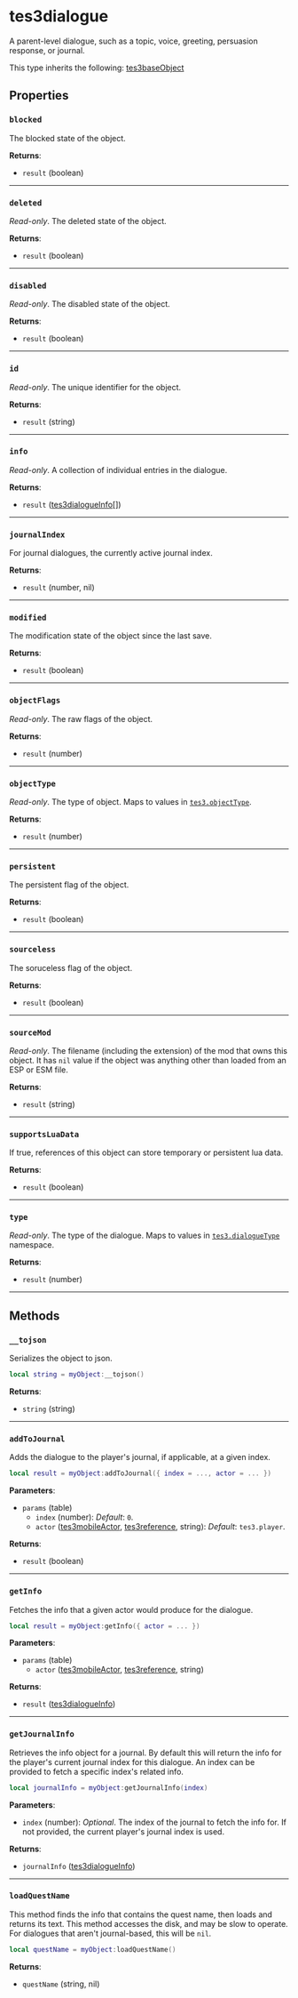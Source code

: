 # tes3dialogue
<div class="search_terms" style="display: none">tes3dialogue, dialogue</div>

<!---
	This file is autogenerated. Do not edit this file manually. Your changes will be ignored.
	More information: https://github.com/MWSE/MWSE/tree/master/docs
-->

A parent-level dialogue, such as a topic, voice, greeting, persuasion response, or journal.

This type inherits the following: [tes3baseObject](../../types/tes3baseObject)
## Properties

### `blocked`
<div class="search_terms" style="display: none">blocked</div>

The blocked state of the object.

**Returns**:

* `result` (boolean)

***

### `deleted`
<div class="search_terms" style="display: none">deleted</div>

*Read-only*. The deleted state of the object.

**Returns**:

* `result` (boolean)

***

### `disabled`
<div class="search_terms" style="display: none">disabled</div>

*Read-only*. The disabled state of the object.

**Returns**:

* `result` (boolean)

***

### `id`
<div class="search_terms" style="display: none">id</div>

*Read-only*. The unique identifier for the object.

**Returns**:

* `result` (string)

***

### `info`
<div class="search_terms" style="display: none">info</div>

*Read-only*. A collection of individual entries in the dialogue.

**Returns**:

* `result` ([tes3dialogueInfo](../../types/tes3dialogueInfo)[])

***

### `journalIndex`
<div class="search_terms" style="display: none">journalindex</div>

For journal dialogues, the currently active journal index.

**Returns**:

* `result` (number, nil)

***

### `modified`
<div class="search_terms" style="display: none">modified, ified</div>

The modification state of the object since the last save.

**Returns**:

* `result` (boolean)

***

### `objectFlags`
<div class="search_terms" style="display: none">objectflags</div>

*Read-only*. The raw flags of the object.

**Returns**:

* `result` (number)

***

### `objectType`
<div class="search_terms" style="display: none">objecttype</div>

*Read-only*. The type of object. Maps to values in [`tes3.objectType`](https://mwse.github.io/MWSE/references/object-types/).

**Returns**:

* `result` (number)

***

### `persistent`
<div class="search_terms" style="display: none">persistent</div>

The persistent flag of the object.

**Returns**:

* `result` (boolean)

***

### `sourceless`
<div class="search_terms" style="display: none">sourceless</div>

The soruceless flag of the object.

**Returns**:

* `result` (boolean)

***

### `sourceMod`
<div class="search_terms" style="display: none">sourcemod</div>

*Read-only*. The filename (including the extension) of the mod that owns this object. It has `nil` value if the object was anything other than loaded from an ESP or ESM file.

**Returns**:

* `result` (string)

***

### `supportsLuaData`
<div class="search_terms" style="display: none">supportsluadata</div>

If true, references of this object can store temporary or persistent lua data.

**Returns**:

* `result` (boolean)

***

### `type`
<div class="search_terms" style="display: none">type</div>

*Read-only*. The type of the dialogue. Maps to values in [`tes3.dialogueType`](https://mwse.github.io/MWSE/references/dialogue-types/) namespace.

**Returns**:

* `result` (number)

***

## Methods

### `__tojson`
<div class="search_terms" style="display: none">__tojson</div>

Serializes the object to json.

```lua
local string = myObject:__tojson()
```

**Returns**:

* `string` (string)

***

### `addToJournal`
<div class="search_terms" style="display: none">addtojournal, tojournal</div>

Adds the dialogue to the player's journal, if applicable, at a given index.

```lua
local result = myObject:addToJournal({ index = ..., actor = ... })
```

**Parameters**:

* `params` (table)
	* `index` (number): *Default*: `0`.
	* `actor` ([tes3mobileActor](../../types/tes3mobileActor), [tes3reference](../../types/tes3reference), string): *Default*: `tes3.player`.

**Returns**:

* `result` (boolean)

***

### `getInfo`
<div class="search_terms" style="display: none">getinfo, info</div>

Fetches the info that a given actor would produce for the dialogue.

```lua
local result = myObject:getInfo({ actor = ... })
```

**Parameters**:

* `params` (table)
	* `actor` ([tes3mobileActor](../../types/tes3mobileActor), [tes3reference](../../types/tes3reference), string)

**Returns**:

* `result` ([tes3dialogueInfo](../../types/tes3dialogueInfo))

***

### `getJournalInfo`
<div class="search_terms" style="display: none">getjournalinfo, journalinfo</div>

Retrieves the info object for a journal. By default this will return the info for the player's current journal index for this dialogue. An index can be provided to fetch a specific index's related info.

```lua
local journalInfo = myObject:getJournalInfo(index)
```

**Parameters**:

* `index` (number): *Optional*. The index of the journal to fetch the info for. If not provided, the current player's journal index is used.

**Returns**:

* `journalInfo` ([tes3dialogueInfo](../../types/tes3dialogueInfo))

***

### `loadQuestName`
<div class="search_terms" style="display: none">loadquestname</div>

This method finds the info that contains the quest name, then loads and returns its text. This method accesses the disk, and may be slow to operate. For dialogues that aren't journal-based, this will be `nil`.

```lua
local questName = myObject:loadQuestName()
```

**Returns**:

* `questName` (string, nil)

